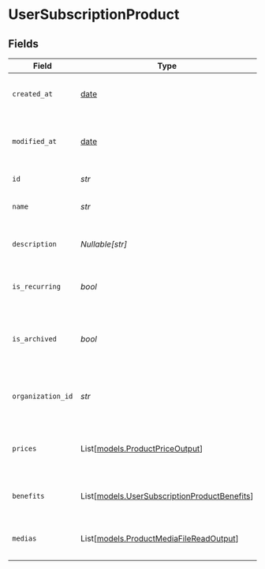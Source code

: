 # UserSubscriptionProduct


## Fields

| Field                                                                                        | Type                                                                                         | Required                                                                                     | Description                                                                                  |
| -------------------------------------------------------------------------------------------- | -------------------------------------------------------------------------------------------- | -------------------------------------------------------------------------------------------- | -------------------------------------------------------------------------------------------- |
| `created_at`                                                                                 | [date](https://docs.python.org/3/library/datetime.html#date-objects)                         | :heavy_check_mark:                                                                           | Creation timestamp of the object.                                                            |
| `modified_at`                                                                                | [date](https://docs.python.org/3/library/datetime.html#date-objects)                         | :heavy_check_mark:                                                                           | Last modification timestamp of the object.                                                   |
| `id`                                                                                         | *str*                                                                                        | :heavy_check_mark:                                                                           | The ID of the product.                                                                       |
| `name`                                                                                       | *str*                                                                                        | :heavy_check_mark:                                                                           | The name of the product.                                                                     |
| `description`                                                                                | *Nullable[str]*                                                                              | :heavy_check_mark:                                                                           | The description of the product.                                                              |
| `is_recurring`                                                                               | *bool*                                                                                       | :heavy_check_mark:                                                                           | Whether the product is a subscription tier.                                                  |
| `is_archived`                                                                                | *bool*                                                                                       | :heavy_check_mark:                                                                           | Whether the product is archived and no longer available.                                     |
| `organization_id`                                                                            | *str*                                                                                        | :heavy_check_mark:                                                                           | The ID of the organization owning the product.                                               |
| `prices`                                                                                     | List[[models.ProductPriceOutput](../models/productpriceoutput.md)]                           | :heavy_check_mark:                                                                           | List of available prices for this product.                                                   |
| `benefits`                                                                                   | List[[models.UserSubscriptionProductBenefits](../models/usersubscriptionproductbenefits.md)] | :heavy_check_mark:                                                                           | The benefits granted by the product.                                                         |
| `medias`                                                                                     | List[[models.ProductMediaFileReadOutput](../models/productmediafilereadoutput.md)]           | :heavy_check_mark:                                                                           | The medias associated to the product.                                                        |